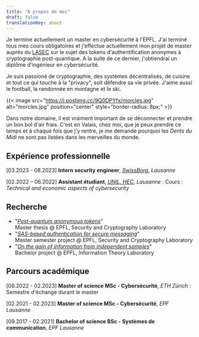 ```yaml
---
title: "À propos de moi"
draft: false
translationKey: about
---
```


Je termine actuellement un master en cybersécurité à l'EPFL. J'ai terminé tous mes cours obligatoires et j'effectue actuellement mon projet de master auprès du [LASEC](https://lasec.epfl.ch) sur le sujet des tokens d'authentification anonymes à cryptographie post-quantique. A la suite de ce dernier, j'obtiendrai un diplôme d'ingénieur en cybersécurité.

Je suis passioné de cryptographie, des systèmes décentralisés, de cuisine et tout ce qui touche à la "privacy", soit défendre sa vie privée. J'aime aussi le football, la randonnée en montagne et le ski.

{{< image src="https://i.postimg.cc/9Q0DPYfx/morcles.jpg" alt="morcles.jpg" position="center" style="border-radius: 8px;" >}}

Dans notre domaine, il est vraiment important de se déconnecter et prendre un bon bol d'air frais. C'est en Valais, chez moi, que je peux prendre ce temps et à chaque fois que j'y rentre, je me demande pourquoi les _Dents du Midi_ ne sont pas listées dans les merveilles du monde.

## Expérience professionnelle

[03.2023 - 08.2023] **Intern security engineer**, [*SwissBorg*](https://swissborg.com/), *Lausanne*

[02.2022 – 06.2022] **Assistant étudiant**, [*UNIL, HEC*](https://www.unil.ch/hec/home.html), *Lausanne*
: Cours : *Technical and economic aspects of cybersecurity*

## Recherche

- "[*Post-quantum anonymous tokens*](/files/pqat.pdf)"  
Master thesis @ EPFL, Security and Cryptography Laboratory
- "[*SAS-based authentication for secure messaging*](/files/sas-based-auth.pdf)"  
Master semester project @ EPFL, Security and Cryptography Laboratory
- "[*On the gain of information from independent samples*](/files/gain-of-info-from-indep-samples.pdf)"  
Bachelor project @ EPFL, Information Theory Laboratory

## Parcours académique

[08.2022 - 02.2023] **Master of science MSc - Cybersécurité**, *ETH Zürich*
: Semestre d'échange durant le master

[02.2021 - 02.2023] **Master of science MSc - Cybersécurité**, *EPF Lausanne*

[09.2017 - 02.2021] **Bachelor of science BSc - Systèmes de communication**, *EPF Lausanne*
